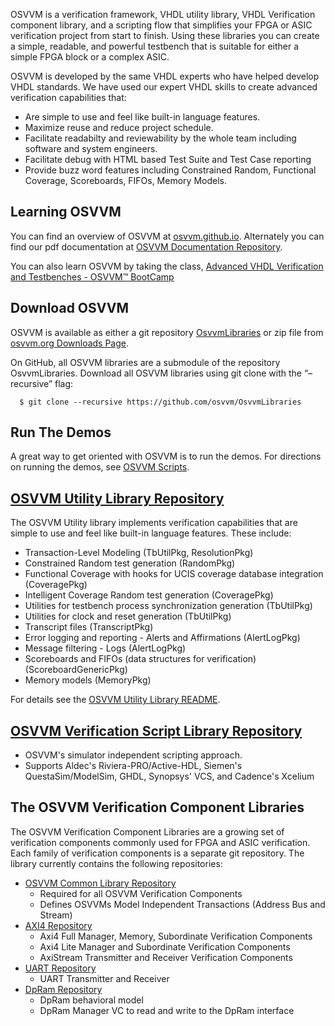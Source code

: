 OSVVM is a verification framework, VHDL utility library, 
VHDL Verification component library, and a scripting flow
that simplifies your FPGA or ASIC verification project 
from start to finish.
Using these libraries you can create a simple, readable, 
and powerful testbench that is suitable for either a 
simple FPGA block or a complex ASIC.

OSVVM is developed by the same VHDL experts who
have helped develop VHDL standards.
We have used our expert VHDL skills to create
advanced verification capabilities that:

- Are simple to use and feel like built-in language features.
- Maximize reuse and reduce project schedule.
- Facilitate readabilty and reviewability by the whole team including software and system engineers.
- Facilitate debug with HTML based Test Suite and Test Case reporting
- Provide buzz word features including Constrained Random, Functional Coverage, Scoreboards, FIFOs, Memory Models.

## Learning OSVVM
You can find an overview of OSVVM at [osvvm.github.io](https://osvvm.github.io).
Alternately you can find our pdf documentation at 
[OSVVM Documentation Repository](https://github.com/OSVVM/Documentation#readme).

You can also learn OSVVM by taking the class, [Advanced VHDL Verification and Testbenches - OSVVM&trade; BootCamp](https://synthworks.com/vhdl_testbench_verification.htm)

## Download OSVVM 
OSVVM is available as either a git repository 
[OsvvmLibraries](https://github.com/osvvm/OsvvmLibraries) 
or zip file from [osvvm.org Downloads Page](https://osvvm.org/downloads).

On GitHub, all OSVVM libraries are a submodule of the repository OsvvmLibraries. Download all OSVVM libraries using git clone with the “–recursive” flag:
```    
  $ git clone --recursive https://github.com/osvvm/OsvvmLibraries
```
        
## Run The Demos
A great way to get oriented with OSVVM is to run the demos.
For directions on running the demos, see [OSVVM Scripts](https://github.com/osvvm/OSVVM-Scripts#readme).


## [OSVVM Utility Library Repository](https://github.com/osvvm/osvvm#readme) 
The OSVVM Utility library implements verification capabilities that are simple to use and feel like built-in language features.  These include:   
  - Transaction-Level Modeling (TbUtilPkg, ResolutionPkg)
  - Constrained Random test generation (RandomPkg)
  - Functional Coverage with hooks for UCIS coverage database integration (CoveragePkg)
  - Intelligent Coverage Random test generation  (CoveragePkg)
  - Utilities for testbench process synchronization generation (TbUtilPkg)
  - Utilities for clock and reset generation (TbUtilPkg)
  - Transcript files (TranscriptPkg)
  - Error logging and reporting - Alerts and Affirmations (AlertLogPkg)
  - Message filtering - Logs (AlertLogPkg)
  - Scoreboards and FIFOs (data structures for verification) (ScoreboardGenericPkg)
  - Memory models (MemoryPkg)
  
For details see the [OSVVM Utility Library README](https://github.com/osvvm/osvvm#readme).
  
## [OSVVM Verification Script Library Repository](https://github.com/osvvm/OSVVM-Scripts)
  - OSVVM's simulator independent scripting approach.  
  - Supports Aldec's Riviera-PRO/Active-HDL, Siemen's QuestaSim/ModelSim, GHDL, Synopsys' VCS, and Cadence's Xcelium
  
## The OSVVM Verification Component Libraries
The OSVVM Verification Component Libraries are a growing set of 
verification components commonly used for FPGA and ASIC verification.
Each family of verification components is a separate git repository. 
The library currently contains the following repositories:

  - [OSVVM Common Library Repository](https://github.com/osvvm/OSVVM-Common#readme)
    - Required for all OSVVM Verification Components
    - Defines OSVVMs Model Independent Transactions (Address Bus and Stream)
  - [AXI4 Repository](https://github.com/osvvm/AXI4#readme) 
    - Axi4 Full Manager, Memory, Subordinate Verification Components
    - Axi4 Lite Manager and Subordinate Verification Components
    - AxiStream Transmitter and Receiver Verification Components
  - [UART Repository](https://github.com/osvvm/UART#readme) 
    - UART Transmitter and Receiver
  - [DpRam Repository](https://github.com/osvvm/DpRam) 
    - DpRam behavioral model 
    - DpRam Manager VC to read and write to the DpRam interface
